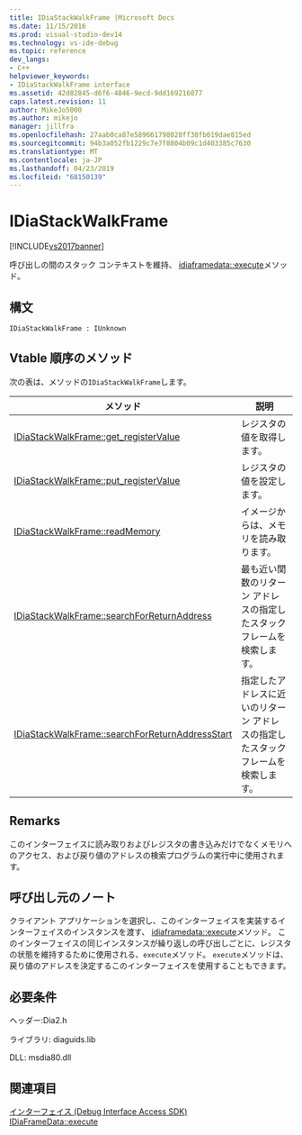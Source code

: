 ```yaml
---
title: IDiaStackWalkFrame |Microsoft Docs
ms.date: 11/15/2016
ms.prod: visual-studio-dev14
ms.technology: vs-ide-debug
ms.topic: reference
dev_langs:
- C++
helpviewer_keywords:
- IDiaStackWalkFrame interface
ms.assetid: 42d82845-d6f6-4846-9ecd-9dd169216077
caps.latest.revision: 11
author: MikeJo5000
ms.author: mikejo
manager: jillfra
ms.openlocfilehash: 27aab0ca87e589661798028ff38fb019dae815ed
ms.sourcegitcommit: 94b3a052fb1229c7e7f8804b09c1d403385c7630
ms.translationtype: MT
ms.contentlocale: ja-JP
ms.lasthandoff: 04/23/2019
ms.locfileid: "68150139"
---
```

# <a name="idiastackwalkframe"></a>IDiaStackWalkFrame
[!INCLUDE[vs2017banner](../../includes/vs2017banner.md)]

呼び出しの間のスタック コンテキストを維持、 [idiaframedata::execute](../../debugger/debug-interface-access/idiaframedata-execute.md)メソッド。  
  
## <a name="syntax"></a>構文  
  
```  
IDiaStackWalkFrame : IUnknown  
```  
  
## <a name="methods-in-vtable-order"></a>Vtable 順序のメソッド  
 次の表は、メソッドの`IDiaStackWalkFrame`します。  
  
|メソッド|説明|  
|------------|-----------------|  
|[IDiaStackWalkFrame::get_registerValue](../../debugger/debug-interface-access/idiastackwalkframe-get-registervalue.md)|レジスタの値を取得します。|  
|[IDiaStackWalkFrame::put_registerValue](../../debugger/debug-interface-access/idiastackwalkframe-put-registervalue.md)|レジスタの値を設定します。|  
|[IDiaStackWalkFrame::readMemory](../../debugger/debug-interface-access/idiastackwalkframe-readmemory.md)|イメージからは、メモリを読み取ります。|  
|[IDiaStackWalkFrame::searchForReturnAddress](../../debugger/debug-interface-access/idiastackwalkframe-searchforreturnaddress.md)|最も近い関数のリターン アドレスの指定したスタック フレームを検索します。|  
|[IDiaStackWalkFrame::searchForReturnAddressStart](../../debugger/debug-interface-access/idiastackwalkframe-searchforreturnaddressstart.md)|指定したアドレスに近いのリターン アドレスの指定したスタック フレームを検索します。|  
  
## <a name="remarks"></a>Remarks  
 このインターフェイスに読み取りおよびレジスタの書き込みだけでなくメモリへのアクセス、および戻り値のアドレスの検索プログラムの実行中に使用されます。  
  
## <a name="notes-for-callers"></a>呼び出し元のノート  
 クライアント アプリケーションを選択し、このインターフェイスを実装するインターフェイスのインスタンスを渡す、 [idiaframedata::execute](../../debugger/debug-interface-access/idiaframedata-execute.md)メソッド。 このインターフェイスの同じインスタンスが繰り返しの呼び出しごとに、レジスタの状態を維持するために使用される、`execute`メソッド。 `execute`メソッドは、戻り値のアドレスを決定するこのインターフェイスを使用することもできます。  
  
## <a name="requirements"></a>必要条件  
 ヘッダー:Dia2.h  
  
 ライブラリ: diaguids.lib  
  
 DLL: msdia80.dll  
  
## <a name="see-also"></a>関連項目  
 [インターフェイス (Debug Interface Access SDK)](../../debugger/debug-interface-access/interfaces-debug-interface-access-sdk.md)   
 [IDiaFrameData::execute](../../debugger/debug-interface-access/idiaframedata-execute.md)
